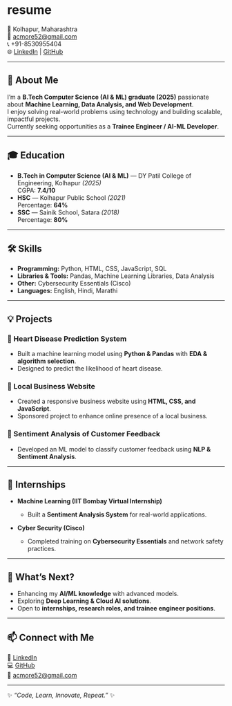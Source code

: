 # resume

📍 Kolhapur, Maharashtra  
📧 [acmore52@gmail.com](mailto:acmore52@gmail.com)  
📞 +91-8530955404  
🌐 [LinkedIn](https://www.linkedin.com/in/aniket-more-1203b7195) | [GitHub](https://github.com/aniqetm)  

---

## 🚀 About Me
I’m a **B.Tech Computer Science (AI & ML) graduate (2025)** passionate about **Machine Learning, Data Analysis, and Web Development**.  
I enjoy solving real-world problems using technology and building scalable, impactful projects.  
Currently seeking opportunities as a **Trainee Engineer / AI-ML Developer**.

---

## 🎓 Education
- **B.Tech in Computer Science (AI & ML)** — DY Patil College of Engineering, Kolhapur *(2025)*  
  CGPA: **7.4/10**
- **HSC** — Kolhapur Public School *(2021)*  
  Percentage: **64%**
- **SSC** — Sainik School, Satara *(2018)*  
  Percentage: **80%**

---

## 🛠️ Skills
- **Programming:** Python, HTML, CSS, JavaScript, SQL  
- **Libraries & Tools:** Pandas, Machine Learning Libraries, Data Analysis  
- **Other:** Cybersecurity Essentials (Cisco)  
- **Languages:** English, Hindi, Marathi  

---

## 💡 Projects
### 🔹 Heart Disease Prediction System
- Built a machine learning model using **Python & Pandas** with **EDA & algorithm selection**.  
- Designed to predict the likelihood of heart disease.  

### 🔹 Local Business Website
- Created a responsive business website using **HTML, CSS, and JavaScript**.  
- Sponsored project to enhance online presence of a local business.  

### 🔹 Sentiment Analysis of Customer Feedback
- Developed an ML model to classify customer feedback using **NLP & Sentiment Analysis**.  

---

## 🏢 Internships
- **Machine Learning (IIT Bombay Virtual Internship)**  
  - Built a **Sentiment Analysis System** for real-world applications.  

- **Cyber Security (Cisco)**  
  - Completed training on **Cybersecurity Essentials** and network safety practices.  

---

## 🌱 What’s Next?
- Enhancing my **AI/ML knowledge** with advanced models.  
- Exploring **Deep Learning & Cloud AI solutions**.  
- Open to **internships, research roles, and trainee engineer positions**.  

---

## 📫 Connect with Me
💼 [LinkedIn](https://www.linkedin.com/in/aniket-more-1203b7195)  
💻 [GitHub](https://github.com/aniqetm)  
📧 [acmore52@gmail.com](mailto:acmore52@gmail.com)  

---
✨ *“Code, Learn, Innovate, Repeat.”* ✨

